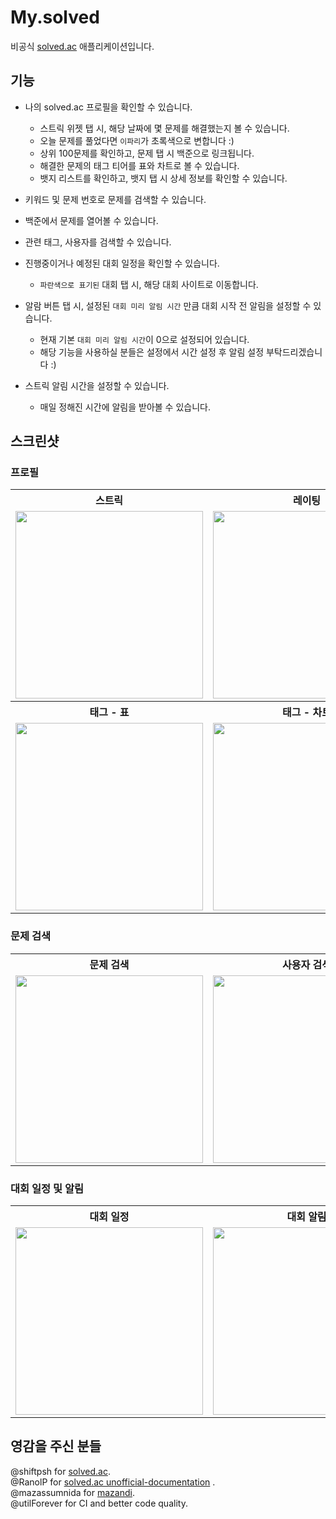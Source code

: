 # My.solved

비공식 [solved.ac](https://solved.ac/) 애플리케이션입니다.
    
## 기능
* 나의 solved.ac 프로필을 확인할 수 있습니다.
    * 스트릭 위젯 탭 시, 해당 날짜에 몇 문제를 해결했는지 볼 수 있습니다.
    * 오늘 문제를 풀었다면 `이파리`가 초록색으로 변합니다 :)
    * 상위 100문제를 확인하고, 문제 탭 시 백준으로 링크됩니다.
    * 해결한 문제의 태그 티어를 표와 차트로 볼 수 있습니다.
    * 뱃지 리스트를 확인하고, 뱃지 탭 시 상세 정보를 확인할 수 있습니다.
        

* 키워드 및 문제 번호로 문제를 검색할 수 있습니다.
* 백준에서 문제를 열어볼 수 있습니다.
* 관련 태그, 사용자를 검색할 수 있습니다.
    

* 진행중이거나 예정된 대회 일정을 확인할 수 있습니다.
    * `파란색으로 표기된` 대회 탭 시, 해당 대회 사이트로 이동합니다.
* 알람 버튼 탭 시, 설정된 `대회 미리 알림 시간` 만큼 대회 시작 전 알림을 설정할 수 있습니다.
    * 현재 기본 `대회 미리 알림 시간`이 0으로 설정되어 있습니다. 
    * 해당 기능을 사용하실 분들은 설정에서 시간 설정 후 알림 설정 부탁드리겠습니다 :)
    

* 스트릭 알림 시간을 설정할 수 있습니다.
    * 매일 정해진 시간에 알림을 받아볼 수 있습니다.
    
    
## 스크린샷

### 프로필

<table>
<th> 스트릭 </th>
<th> 레이팅 </th>
<th> 설정 </th>
  <tr>
    <td><img src="https://user-images.githubusercontent.com/52066828/224313409-abec652c-1055-4b68-aa60-51f88e7116c3.png" width="300"></td>
    <td><img src="https://user-images.githubusercontent.com/52066828/224313469-6f3fcfef-f078-4996-abf9-4a3c862a87e4.png" width="300"></td>
    <td><img src="https://user-images.githubusercontent.com/52066828/227566627-c2d1507e-5649-4bdd-8b2e-b9e24001014d.png" width="300">
</td>
  </tr>
<th> 태그 - 표 </th>
<th> 태그 - 차트 </th>
<th> 뱃지 </th>
  <tr>
    <td><img src="https://user-images.githubusercontent.com/52066828/224313530-e28e54ca-26e3-4264-8496-842f261259e2.png" width="300"></td>
    <td><img src="https://user-images.githubusercontent.com/52066828/224313584-7727012a-ea1e-4cba-95e4-06ea3e10122e.png" width="300"></td>
    <td><img src="https://user-images.githubusercontent.com/52066828/224313682-920763da-598d-4546-abca-82e0f65bcd73.png" width="300"></td>
  </tr>
</table>

### 문제 검색

<table>
<th> 문제 검색 </th>
<th> 사용자 검색 </th>
<th> 태그 검색 </th>
  <tr>
    <td><img src="https://user-images.githubusercontent.com/52066828/224314039-a8a9104e-a9cd-4937-b410-0e6f44087253.png" width="300"></td>
    <td><img src="https://user-images.githubusercontent.com/52066828/224314077-76c08a6d-7185-4280-8c1f-6d11302a0e96.png" width="300"></td>
    <td><img src="https://user-images.githubusercontent.com/52066828/220982949-dbdc2d5c-94cf-450e-a996-e679670b8b07.png" width="300"></td>
  </tr>
</table>

### 대회 일정 및 알림

<table>
<th> 대회 일정 </th>
<th> 대회 알림 </th>
<th> 스트릭 알림 </th>
<tr>
<td>
<img src="https://user-images.githubusercontent.com/52066828/227566477-93c12788-4879-4e94-8c78-72aba287f312.png" width="300">
</td>
<td>
<img src="https://user-images.githubusercontent.com/52066828/227567459-1ef4ce50-f87a-4809-a552-aed1588f38ff.png" width="300">
</td>
<td>
  <img src="https://user-images.githubusercontent.com/52066828/227570592-b1db185a-6f92-4a8a-931d-df4043f8dd2b.png" width="300">
  </td>

  </tr>
</table>
    
## 영감을 주신 분들

@shiftpsh for [solved.ac](https://solved.ac/).    
@RanolP
for [solved.ac unofficial-documentation](https://solvedac.github.io/unofficial-documentation/#/)
.    
@mazassumnida for [mazandi](https://github.com/mazassumnida/mazandi).    
@utilForever for CI and better code quality.
